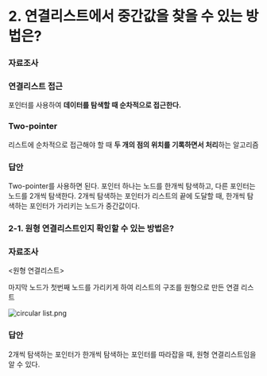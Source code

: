 # 2. 연결리스트에서 중간값을 찾을 수 있는 방법은?

### 자료조사

### 연결리스트 접근

포인터를 사용하여 **데이터를 탐색할 때 순차적으로 접근한다.**

### Two-pointer
    
리스트에 순차적으로 접근해야 할 때 **두 개의 점의 위치를 기록하면서 처리**하는 알고리즘
    

### 답안

Two-pointer를 사용하면 된다. 포인터 하나는 노드를 한개씩 탐색하고, 다른 포인터는 노드를 2개씩 탐색한다. 2개씩 탐색하는 포인터가 리스트의 끝에 도달할 때, 한개씩 탐색하는 포인터가 가리키는 노드가 중간값이다.

### 2-1. 원형 연결리스트인지 확인할 수 있는 방법은?

### 자료조사

<원형 연결리스트>

마지막 노드가 첫번째 노드를 가리키게 하여 리스트의 구조를 원형으로 만든 연결 리스트

![circular list.png](https://s3.us-west-2.amazonaws.com/secure.notion-static.com/3f2545a4-8f1d-4114-81fb-0921384f3619/Untitled.png?X-Amz-Algorithm=AWS4-HMAC-SHA256&X-Amz-Content-Sha256=UNSIGNED-PAYLOAD&X-Amz-Credential=AKIAT73L2G45EIPT3X45%2F20230310%2Fus-west-2%2Fs3%2Faws4_request&X-Amz-Date=20230310T065055Z&X-Amz-Expires=86400&X-Amz-Signature=bc26df3e0ca2bb03cfcccddc00adccc60ddbb697465841b8cdfccae04da75465&X-Amz-SignedHeaders=host&response-content-disposition=filename%3D%22Untitled.png%22&x-id=GetObject)

### 답안

2개씩 탐색하는 포인터가 한개씩 탐색하는 포인터를 따라잡을 때, 원형 연결리스트임을 알 수 있다.
